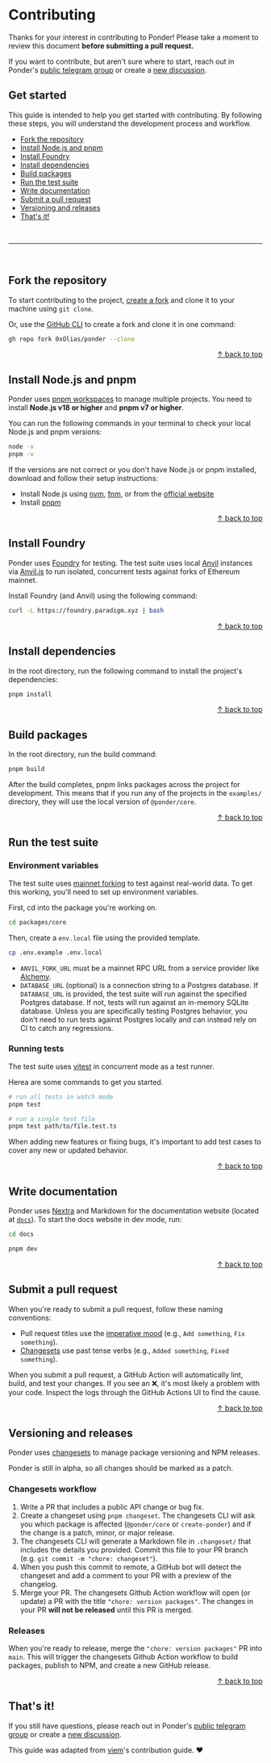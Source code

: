 # Contributing

Thanks for your interest in contributing to Ponder! Please take a moment to review this document **before submitting a pull request.**

If you want to contribute, but aren't sure where to start, reach out in Ponder's [public telegram group](https://t.me/ponder_sh) or create a [new discussion](https://github.com/0xOlias/ponder/discussions).

## Get started

This guide is intended to help you get started with contributing. By following these steps, you will understand the development process and workflow.

- [Fork the repository](#fork-the-repository)
- [Install Node.js and pnpm](#install-nodejs-and-pnpm)
- [Install Foundry](#install-foundry)
- [Install dependencies](#install-dependencies)
- [Build packages](#build-packages)
- [Run the test suite](#run-the-test-suite)
- [Write documentation](#write-documentation)
- [Submit a pull request](#submit-a-pull-request)
- [Versioning and releases](#versioning-and-releases)
- [That's it!](#thats-it)

<br>

---

<br>

## Fork the repository

To start contributing to the project, [create a fork](https://github.com/0xOlias/ponder/fork) and clone it to your machine using `git clone`.

Or, use the [GitHub CLI](https://cli.github.com) to create a fork and clone it in one command:

```bash
gh repo fork 0xOlias/ponder --clone
```

<div align="right">
  <a href="#get-started">&uarr; back to top</a></b>
</div>

## Install Node.js and pnpm

Ponder uses [pnpm workspaces](https://pnpm.io/workspaces) to manage multiple projects. You need to install **Node.js v18 or higher** and **pnpm v7 or higher**.

You can run the following commands in your terminal to check your local Node.js and pnpm versions:

```bash
node -v
pnpm -v
```

If the versions are not correct or you don't have Node.js or pnpm installed, download and follow their setup instructions:

- Install Node.js using [nvm](https://github.com/nvm-sh/nvm), [fnm](https://github.com/Schniz/fnm), or from the [official website](https://nodejs.org)
- Install [pnpm](https://pnpm.io/installation)

<div align="right">
  <a href="#get-started">&uarr; back to top</a></b>
</div>

## Install Foundry

Ponder uses [Foundry](https://book.getfoundry.sh/) for testing. The test suite uses local [Anvil](https://github.com/foundry-rs/foundry/tree/master/anvil) instances via [Anvil.js](https://github.com/wagmi-dev/anvil.js) to run isolated, concurrent tests against forks of Ethereum mainnet.

Install Foundry (and Anvil) using the following command:

```bash
curl -L https://foundry.paradigm.xyz | bash
```

<div align="right">
  <a href="#get-started">&uarr; back to top</a></b>
</div>

## Install dependencies

In the root directory, run the following command to install the project's dependencies:

```bash
pnpm install
```

<div align="right">
  <a href="#get-started">&uarr; back to top</a></b>
</div>

## Build packages

In the root directory, run the build command:

```bash
pnpm build
```

After the build completes, pnpm links packages across the project for development. This means that if you run any of the projects in the `examples/` directory, they will use the local version of `@ponder/core`.

<div align="right">
  <a href="#get-started">&uarr; back to top</a></b>
</div>

## Run the test suite

### Environment variables

The test suite uses [mainnet forking](https://book.getfoundry.sh/tutorials/forking-mainnet-with-cast-anvil) to test against real-world data. To get this working, you'll need to set up environment variables.

First, cd into the package you're working on.

```bash
cd packages/core
```

Then, create a `env.local` file using the provided template.

```bash
cp .env.example .env.local
```

- `ANVIL_FORK_URL` must be a mainnet RPC URL from a service provider like [Alchemy](https://www.alchemy.com/).
- `DATABASE_URL` (optional) is a connection string to a Postgres database. If `DATABASE_URL` is provided, the test suite will run against the specified Postgres database. If not, tests will run against an in-memory SQLite database. Unless you are specifically testing Postgres behavior, you don't need to run tests against Postgres locally and can instead rely on CI to catch any regressions.

### Running tests

The test suite uses [vitest](https://vitest.dev/guide) in concurrent mode as a test runner.

Herea are some commands to get you started.

```bash
# run all tests in watch mode
pnpm test

# run a single test file
pnpm test path/to/file.test.ts
```

When adding new features or fixing bugs, it's important to add test cases to cover any new or updated behavior.

<div align="right">
  <a href="#get-started">&uarr; back to top</a></b>
</div>

## Write documentation

Ponder uses [Nextra](https://nextra.site) and Markdown for the documentation website (located at [`docs`](../docs)). To start the docs website in dev mode, run:

```bash
cd docs

pnpm dev
```

<div align="right">
  <a href="#get-started">&uarr; back to top</a></b>
</div>

## Submit a pull request

When you're ready to submit a pull request, follow these naming conventions:

- Pull request titles use the [imperative mood](https://en.wikipedia.org/wiki/Imperative_mood) (e.g., `Add something`, `Fix something`).
- [Changesets](#versioning) use past tense verbs (e.g., `Added something`, `Fixed something`).

When you submit a pull request, a GitHub Action will automatically lint, build, and test your changes. If you see an ❌, it's most likely a problem with your code. Inspect the logs through the GitHub Actions UI to find the cause.

<div align="right">
  <a href="#get-started">&uarr; back to top</a></b>
</div>

## Versioning and releases

Ponder uses [changesets](https://github.com/changesets/changesets) to manage package versioning and NPM releases.

Ponder is still in alpha, so all changes should be marked as a patch.

### Changesets workflow

1. Write a PR that includes a public API change or bug fix.
2. Create a changeset using `pnpm changeset`. The changesets CLI will ask you which package is affected (`@ponder/core` or `create-ponder`) and if the change is a patch, minor, or major release.
3. The changesets CLI will generate a Markdown file in `.changeset/` that includes the details you provided. Commit this file to your PR branch (e.g. `git commit -m "chore: changeset"`).
4. When you push this commit to remote, a GitHub bot will detect the changeset and add a comment to your PR with a preview of the changelog.
5. Merge your PR. The changesets Github Action workflow will open (or update) a PR with the title `"chore: version packages"`. The changes in your PR **will not be released** until this PR is merged.

### Releases

When you're ready to release, merge the `"chore: version packages"` PR into `main`. This will trigger the changesets Github Action workflow to build packages, publish to NPM, and create a new GitHub release.

<div align="right">
  <a href="#get-started">&uarr; back to top</a></b>
</div>

## That's it!

If you still have questions, please reach out in Ponder's [public telegram group](https://t.me/ponder_sh) or create a [new discussion](https://github.com/0xOlias/ponder/discussions).

This guide was adapted from [viem](https://github.com/wagmi-dev/viem/blob/main/.github/CONTRIBUTING.md)'s contribution guide. ❤️
